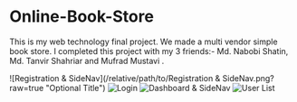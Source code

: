 # Online-Book-Store
This is my web technology final project. We made a multi vendor simple book store. I completed this project with my 3 friends:- Md. Nabobi Shatin, Md. Tanvir Shahriar and Mufrad Mustavi . 


![Registration & SideNav](/relative/path/to/Registration & SideNav.png?raw=true "Optional Title")
![Login](https://user-images.githubusercontent.com/62588064/123422397-f5037580-d5df-11eb-8304-8541855a1d97.PNG)
![Dashboard & SideNav](https://user-images.githubusercontent.com/62588064/123422399-f765cf80-d5df-11eb-9be2-730b1d1fcd57.PNG)
![User List](https://user-images.githubusercontent.com/62588064/123422404-f896fc80-d5df-11eb-805e-c9e6d6356d03.PNG)
